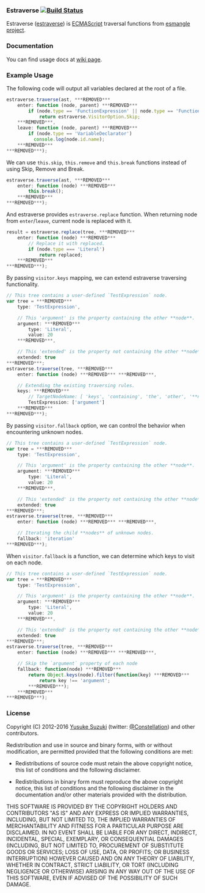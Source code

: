 ### Estraverse [![Build Status](https://secure.travis-ci.org/estools/estraverse.svg)](http://travis-ci.org/estools/estraverse)

Estraverse ([estraverse](http://github.com/estools/estraverse)) is
[ECMAScript](http://www.ecma-international.org/publications/standards/Ecma-262.htm)
traversal functions from [esmangle project](http://github.com/estools/esmangle).

### Documentation

You can find usage docs at [wiki page](https://github.com/estools/estraverse/wiki/Usage).

### Example Usage

The following code will output all variables declared at the root of a file.

```javascript
estraverse.traverse(ast, ***REMOVED***
    enter: function (node, parent) ***REMOVED***
        if (node.type == 'FunctionExpression' || node.type == 'FunctionDeclaration')
            return estraverse.VisitorOption.Skip;
    ***REMOVED***,
    leave: function (node, parent) ***REMOVED***
        if (node.type == 'VariableDeclarator')
          console.log(node.id.name);
    ***REMOVED***
***REMOVED***);
```

We can use `this.skip`, `this.remove` and `this.break` functions instead of using Skip, Remove and Break.

```javascript
estraverse.traverse(ast, ***REMOVED***
    enter: function (node) ***REMOVED***
        this.break();
    ***REMOVED***
***REMOVED***);
```

And estraverse provides `estraverse.replace` function. When returning node from `enter`/`leave`, current node is replaced with it.

```javascript
result = estraverse.replace(tree, ***REMOVED***
    enter: function (node) ***REMOVED***
        // Replace it with replaced.
        if (node.type === 'Literal')
            return replaced;
    ***REMOVED***
***REMOVED***);
```

By passing `visitor.keys` mapping, we can extend estraverse traversing functionality.

```javascript
// This tree contains a user-defined `TestExpression` node.
var tree = ***REMOVED***
    type: 'TestExpression',

    // This 'argument' is the property containing the other **node**.
    argument: ***REMOVED***
        type: 'Literal',
        value: 20
    ***REMOVED***,

    // This 'extended' is the property not containing the other **node**.
    extended: true
***REMOVED***;
estraverse.traverse(tree, ***REMOVED***
    enter: function (node) ***REMOVED*** ***REMOVED***,

    // Extending the existing traversing rules.
    keys: ***REMOVED***
        // TargetNodeName: [ 'keys', 'containing', 'the', 'other', '**node**' ]
        TestExpression: ['argument']
    ***REMOVED***
***REMOVED***);
```

By passing `visitor.fallback` option, we can control the behavior when encountering unknown nodes.

```javascript
// This tree contains a user-defined `TestExpression` node.
var tree = ***REMOVED***
    type: 'TestExpression',

    // This 'argument' is the property containing the other **node**.
    argument: ***REMOVED***
        type: 'Literal',
        value: 20
    ***REMOVED***,

    // This 'extended' is the property not containing the other **node**.
    extended: true
***REMOVED***;
estraverse.traverse(tree, ***REMOVED***
    enter: function (node) ***REMOVED*** ***REMOVED***,

    // Iterating the child **nodes** of unknown nodes.
    fallback: 'iteration'
***REMOVED***);
```

When `visitor.fallback` is a function, we can determine which keys to visit on each node.

```javascript
// This tree contains a user-defined `TestExpression` node.
var tree = ***REMOVED***
    type: 'TestExpression',

    // This 'argument' is the property containing the other **node**.
    argument: ***REMOVED***
        type: 'Literal',
        value: 20
    ***REMOVED***,

    // This 'extended' is the property not containing the other **node**.
    extended: true
***REMOVED***;
estraverse.traverse(tree, ***REMOVED***
    enter: function (node) ***REMOVED*** ***REMOVED***,

    // Skip the `argument` property of each node
    fallback: function(node) ***REMOVED***
        return Object.keys(node).filter(function(key) ***REMOVED***
            return key !== 'argument';
        ***REMOVED***);
    ***REMOVED***
***REMOVED***);
```

### License

Copyright (C) 2012-2016 [Yusuke Suzuki](http://github.com/Constellation)
 (twitter: [@Constellation](http://twitter.com/Constellation)) and other contributors.

Redistribution and use in source and binary forms, with or without
modification, are permitted provided that the following conditions are met:

  * Redistributions of source code must retain the above copyright
    notice, this list of conditions and the following disclaimer.

  * Redistributions in binary form must reproduce the above copyright
    notice, this list of conditions and the following disclaimer in the
    documentation and/or other materials provided with the distribution.

THIS SOFTWARE IS PROVIDED BY THE COPYRIGHT HOLDERS AND CONTRIBUTORS "AS IS"
AND ANY EXPRESS OR IMPLIED WARRANTIES, INCLUDING, BUT NOT LIMITED TO, THE
IMPLIED WARRANTIES OF MERCHANTABILITY AND FITNESS FOR A PARTICULAR PURPOSE
ARE DISCLAIMED. IN NO EVENT SHALL <COPYRIGHT HOLDER> BE LIABLE FOR ANY
DIRECT, INDIRECT, INCIDENTAL, SPECIAL, EXEMPLARY, OR CONSEQUENTIAL DAMAGES
(INCLUDING, BUT NOT LIMITED TO, PROCUREMENT OF SUBSTITUTE GOODS OR SERVICES;
LOSS OF USE, DATA, OR PROFITS; OR BUSINESS INTERRUPTION) HOWEVER CAUSED AND
ON ANY THEORY OF LIABILITY, WHETHER IN CONTRACT, STRICT LIABILITY, OR TORT
(INCLUDING NEGLIGENCE OR OTHERWISE) ARISING IN ANY WAY OUT OF THE USE OF
THIS SOFTWARE, EVEN IF ADVISED OF THE POSSIBILITY OF SUCH DAMAGE.
